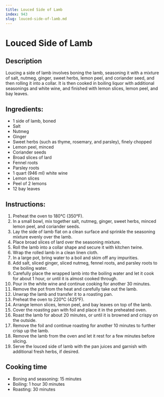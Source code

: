 ```yaml
---
title: Louced Side of Lamb
index: 943
slug: louced-side-of-lamb.md
---
```


# Louced Side of Lamb

## Description
Loucing a side of lamb involves boning the lamb, seasoning it with a mixture of salt, nutmeg, ginger, sweet herbs, lemon peel, and coriander seed, and then rolling it into a collar. It is then cooked in boiling liquor with additional seasonings and white wine, and finished with lemon slices, lemon peel, and bay leaves.

## Ingredients:
- 1 side of lamb, boned
- Salt
- Nutmeg
- Ginger
- Sweet herbs (such as thyme, rosemary, and parsley), finely chopped
- Lemon peel, minced
- Coriander seeds
- Broad slices of lard
- Fennel roots
- Parsley roots
- 1 quart (946 ml) white wine
- Lemon slices
- Peel of 2 lemons
- 12 bay leaves

## Instructions:
1. Preheat the oven to 180°C (350°F).
2. In a small bowl, mix together salt, nutmeg, ginger, sweet herbs, minced lemon peel, and coriander seeds.
3. Lay the side of lamb flat on a clean surface and sprinkle the seasoning mixture evenly over the lamb.
4. Place broad slices of lard over the seasoning mixture.
5. Roll the lamb into a collar shape and secure it with kitchen twine.
6. Wrap the rolled lamb in a clean linen cloth.
7. In a large pot, bring water to a boil and skim off any impurities.
8. Add salt, sliced ginger, sliced nutmeg, fennel roots, and parsley roots to the boiling water.
9. Carefully place the wrapped lamb into the boiling water and let it cook for about 1 hour, or until it is almost cooked through.
10. Pour in the white wine and continue cooking for another 30 minutes.
11. Remove the pot from the heat and carefully take out the lamb.
12. Unwrap the lamb and transfer it to a roasting pan.
13. Preheat the oven to 220°C (425°F).
14. Arrange lemon slices, lemon peel, and bay leaves on top of the lamb.
15. Cover the roasting pan with foil and place it in the preheated oven.
16. Roast the lamb for about 20 minutes, or until it is browned and crispy on the outside.
17. Remove the foil and continue roasting for another 10 minutes to further crisp up the lamb.
18. Remove the lamb from the oven and let it rest for a few minutes before slicing.
19. Serve the louced side of lamb with the pan juices and garnish with additional fresh herbs, if desired.

## Cooking time
- Boning and seasoning: 15 minutes
- Boiling: 1 hour 30 minutes
- Roasting: 30 minutes
